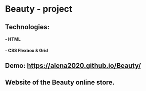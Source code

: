 # Beauty - project


## Technologies:
#### - HTML
#### - CSS Flexbox & Grid
 
## Demo: https://alena2020.github.io/Beauty/
## Website of the Beauty online store.
